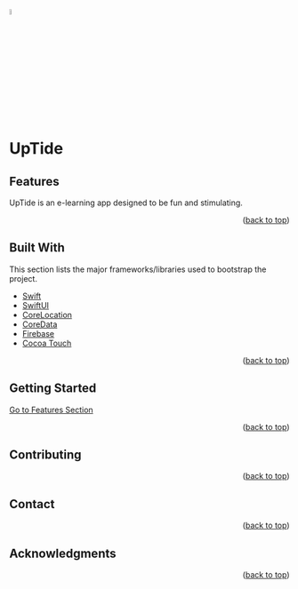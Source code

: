 <img src="https://user-images.githubusercontent.com/95645767/166117225-cc1bc2d4-0f20-465c-8255-8c12389f4f7b.png" width=5% height=5%>

# UpTide
## Features
UpTide is an e-learning app designed to be fun and stimulating. 

<p align="right">(<a href="#top">back to top</a>)</p>


## Built With
This section lists the major frameworks/libraries used to bootstrap the project.
- [Swift](https://developer.apple.com/swift/)
- [SwiftUI](https://developer.apple.com/xcode/swiftui/)
- [CoreLocation](https://developer.apple.com/documentation/corelocation)
- [CoreData](https://developer.apple.com/documentation/coredata)
- [Firebase](https://firebase.google.com)
- [Cocoa Touch](https://developer.apple.com/library/archive/documentation/General/Conceptual/DevPedia-CocoaCore/Cocoa.html)

<p align="right">(<a href="#top">back to top</a>)</p>

## Getting Started
[Go to Features Section](#-features)

<p align="right">(<a href="#top">back to top</a>)</p>


## Contributing

<p align="right">(<a href="#top">back to top</a>)</p>

## Contact

<p align="right">(<a href="#top">back to top</a>)</p>

## Acknowledgments

<p align="right">(<a href="#top">back to top</a>)</p>

